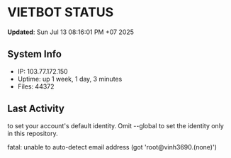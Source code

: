 # VIETBOT STATUS
**Updated**: Sun Jul 13 08:16:01 PM +07 2025

## System Info
- IP: 103.77.172.150
- Uptime: up 1 week, 1 day, 3 minutes
- Files: 44372

## Last Activity

to set your account's default identity.
Omit --global to set the identity only in this repository.

fatal: unable to auto-detect email address (got 'root@vinh3690.(none)')
